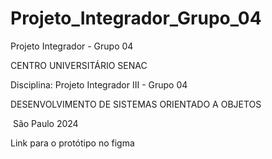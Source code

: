 # Projeto_Integrador_Grupo_04
Projeto Integrador - Grupo 04

CENTRO UNIVERSITÁRIO SENAC

Disciplina: Projeto Integrador III - Grupo 04

DESENVOLVIMENTO DE SISTEMAS ORIENTADO A OBJETOS

​
São Paulo
2024



Link para o protótipo no figma 

